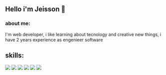 ## Hello i'm Jeisson :wave:

### about me:

I'm web developer, i like learning about tecnology and creative new things, i have 2 years experience as engenieer software

## skills: 

<img src="{https://img.shields.io/badge/Microsoft%20SQL%20Server-CC2927?style=for-the-badge&logo=microsoft%20sql%20server&logoColor=white" />
<img src="{https://img.shields.io/badge/C%23-239120?style=for-the-badge&logo=c-sharp&logoColor=white" />
<img src="{https://img.shields.io/badge/JavaScript-323330?style=for-the-badge&logo=javascript&logoColor=F7DF1E" />
<img src="{https://img.shields.io/badge/TypeScript-007ACC?style=for-the-badge&logo=typescript&logoColor=white" />
<img src="{https://img.shields.io/badge/HTML5-E34F26?style=for-the-badge&logo=html5&logoColor=white" />
<img src="{https://img.shields.io/badge/CSS3-1572B6?style=for-the-badge&logo=css3&logoColor=white" />
